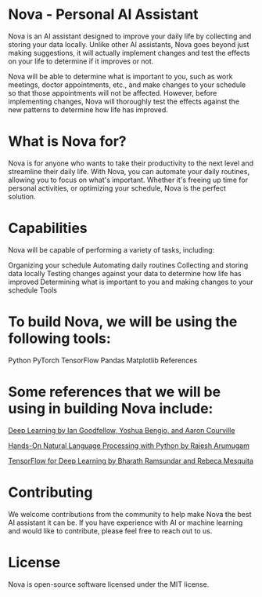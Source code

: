 # Nova - Personal AI Assistant
Nova is an AI assistant designed to improve your daily life by collecting and storing your data locally. Unlike other AI assistants, Nova goes beyond just making suggestions, it will actually implement changes and test the effects on your life to determine if it improves or not.

Nova will be able to determine what is important to you, such as work meetings, doctor appointments, etc., and make changes to your schedule so that those appointments will not be affected. However, before implementing changes, Nova will thoroughly test the effects against the new patterns to determine how life has improved.

# What is Nova for?

Nova is for anyone who wants to take their productivity to the next level and streamline their daily life. With Nova, you can automate your daily routines, allowing you to focus on what's important. Whether it's freeing up time for personal activities, or optimizing your schedule, Nova is the perfect solution.

# Capabilities

Nova will be capable of performing a variety of tasks, including:

Organizing your schedule
Automating daily routines
Collecting and storing data locally
Testing changes against your data to determine how life has improved
Determining what is important to you and making changes to your schedule
Tools

# To build Nova, we will be using the following tools:

Python
PyTorch
TensorFlow
Pandas
Matplotlib
References

# Some references that we will be using in building Nova include:

[Deep Learning by Ian Goodfellow, Yoshua Bengio, and Aaron Courville](https://www.amazon.com/Deep-Learning-Adaptive-Computation-Machine/dp/0262035618)

[Hands-On Natural Language Processing with Python by Rajesh Arumugam](https://www.amazon.com/Hands-Natural-Language-Processing-Python/dp/178913949X)

[TensorFlow for Deep Learning by Bharath Ramsundar and Rebeca Mesquita](https://www.amazon.com/TensorFlow-Deep-Learning-Regression-Reinforcement/dp/1491980451)

# Contributing

We welcome contributions from the community to help make Nova the best AI assistant it can be. If you have experience with AI or machine learning and would like to contribute, please feel free to reach out to us.

# License

Nova is open-source software licensed under the MIT license.
